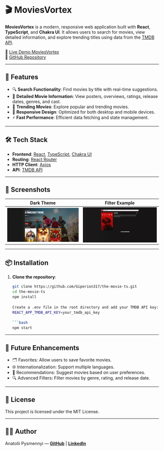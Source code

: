 # 🎬 MoviesVortex

**MoviesVortex** is a modern, responsive web application built with **React**, **TypeScript**, and **Chakra UI**. It allows users to search for movies, view detailed information, and explore trending titles using data from the [TMDB API](https://www.themoviedb.org/).

🔗 [Live Demo MoviesVortex](https://moviesvortex.netlify.app/)  
🔗 [GitHub Repository](https://github.com/Giperion317/the-movie-ts)

---

## 🚀 Features

- 🔍 **Search Functionality**: Find movies by title with real-time suggestions.
- 📄 **Detailed Movie Information**: View posters, overviews, ratings, release dates, genres, and cast.
- 🌟 **Trending Movies**: Explore popular and trending movies.
- 🎨 **Responsive Design**: Optimized for both desktop and mobile devices.
- ⚡ **Fast Performance**: Efficient data fetching and state management.

---

## 🛠️ Tech Stack

- **Frontend**: [React](https://reactjs.org/), [TypeScript](https://www.typescriptlang.org/), [Chakra UI](https://chakra-ui.com/)
- **Routing**: [React Router](https://reactrouter.com/)
- **HTTP Client**: [Axios](https://axios-http.com/)
- **API**: [TMDB API](https://www.themoviedb.org/documentation/api)

---

## 📸 Screenshots

| Dark Theme                           | Filter Example                              |
| ------------------------------------ | ------------------------------------------- |
| ![Main View](./screenshots/main.png) | ![Filter Options](./screenshots/filter.png) |

---

## 📦 Installation

1. **Clone the repository**:

   ````bash
   git clone https://github.com/Giperion317/the-movie-ts.git
   cd the-movie-ts
   npm install

   Create a .env file in the root directory and add your TMDB API key:
   REACT_APP_TMDB_API_KEY=your_tmdb_api_key

   ```bash
   npm start
   ````

---

## 🧩 Future Enhancements

- 🗂️ Favorites: Allow users to save favorite movies.
- 🌐 Internationalization: Support multiple languages.
- 🧠 Recommendations: Suggest movies based on user preferences.
- 🔍 Advanced Filters: Filter movies by genre, rating, and release date.

---

## 📄 License

This project is licensed under the MIT License.

---

## 👨‍💻 Author

Anatolii Pysmennyi — **[GitHub](https://github.com/Giperion317)** | **[LinkedIn](www.linkedin.com/in/anatolii-pysmennyi)**
